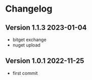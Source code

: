 ﻿# Сhangelog

## Version 1.1.3 2023-01-04

 - bitget exchange 
 - nuget upload


 ## Version 1.0.1 2022-11-25

 - first commit

